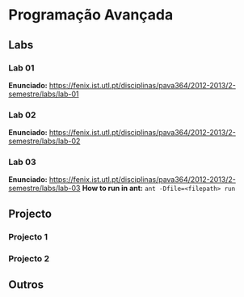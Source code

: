 Programação Avançada
====================

## Labs

### Lab 01

**Enunciado:** https://fenix.ist.utl.pt/disciplinas/pava364/2012-2013/2-semestre/labs/lab-01

### Lab 02

**Enunciado:** https://fenix.ist.utl.pt/disciplinas/pava364/2012-2013/2-semestre/labs/lab-02

### Lab 03

**Enunciado:** https://fenix.ist.utl.pt/disciplinas/pava364/2012-2013/2-semestre/labs/lab-03
**How to run in ant:** `ant -Dfile=<filepath> run`

## Projecto

### Projecto 1

### Projecto 2


## Outros

